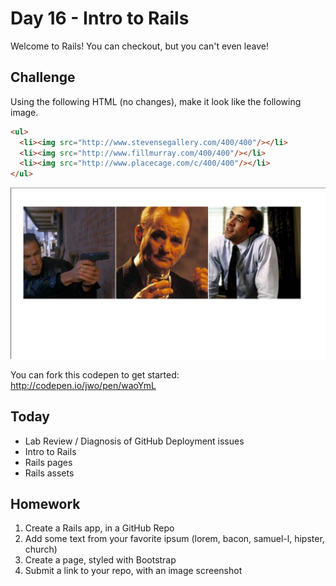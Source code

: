 # Day 16 - Intro to Rails

Welcome to Rails! You can checkout, but you can't even leave!

## Challenge

Using the following HTML (no changes), make it look like the following image. 

```html
<ul>
  <li><img src="http://www.stevensegallery.com/400/400"/></li>
  <li><img src="http://www.fillmurray.com/400/400"/></li>
  <li><img src="http://www.placecage.com/c/400/400"/></li>
</ul>
```

![place](assets/challenge.png)

You can fork this codepen to get started: http://codepen.io/jwo/pen/waoYmL

## Today

* Lab Review / Diagnosis of GitHub Deployment issues
* Intro to Rails
* Rails pages
* Rails assets

## Homework

1. Create a Rails app, in a GitHub Repo
1. Add some text from your favorite ipsum (lorem, bacon, samuel-l, hipster, church)
1. Create a page, styled with Bootstrap
1. Submit a link to your repo, with an image screenshot

